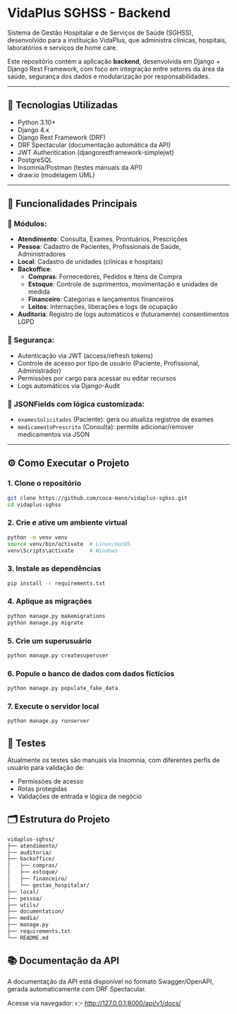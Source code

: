 # VidaPlus SGHSS - Backend

Sistema de Gestão Hospitalar e de Serviços de Saúde (SGHSS), desenvolvido para a instituição VidaPlus, que administra clínicas, hospitais, laboratórios e serviços de home care.

Este repositório contém a aplicação **backend**, desenvolvida em Django + Django Rest Framework, com foco em integração entre setores da área da saúde, segurança dos dados e modularização por responsabilidades.

---

## 🚀 Tecnologias Utilizadas

- Python 3.10+
- Django 4.x
- Django Rest Framework (DRF)
- DRF Spectacular (documentação automática da API)
- JWT Authentication (djangorestframework-simplejwt)
- PostgreSQL
- Insomnia/Postman (testes manuais da API)
- draw.io (modelagem UML)

---

## 🏥 Funcionalidades Principais

### 📁 Módulos:

- **Atendimento**: Consulta, Exames, Prontuários, Prescrições
- **Pessoa**: Cadastro de Pacientes, Profissionais de Saúde, Administradores
- **Local**: Cadastro de unidades (clínicas e hospitais)
- **Backoffice**:
  - **Compras**: Fornecedores, Pedidos e Itens de Compra
  - **Estoque**: Controle de suprimentos, movimentação e unidades de medida
  - **Financeiro**: Categorias e lançamentos financeiros
  - **Leitos**: Internações, liberações e logs de ocupação
- **Auditoria**: Registro de logs automáticos e (futuramente) consentimentos LGPD

### 🔐 Segurança:
- Autenticação via JWT (access/refresh tokens)
- Controle de acesso por tipo de usuário (Paciente, Profissional, Administrador)
- Permissões por cargo para acessar ou editar recursos
- Logs automáticos via Django-Audit

### 📄 JSONFields com lógica customizada:
- `examesSolicitados` (Paciente): gera ou atualiza registros de exames
- `medicamentoPrescrito` (Consulta): permite adicionar/remover medicamentos via JSON

---

## ⚙️ Como Executar o Projeto

### 1. Clone o repositório
```bash
git clone https://github.com/coca-mann/vidaplus-sghss.git
cd vidaplus-sghss
```

### 2. Crie e ative um ambiente virtual
```bash
python -m venv venv
source venv/bin/activate  # Linux/macOS
venv\Scripts\activate     # Windows
```

### 3. Instale as dependências
```bash
pip install -r requirements.txt
```

### 4. Aplique as migrações
```bash
python manage.py makemigrations
python manage.py migrate
```

### 5. Crie um superusuário
```bash
python manage.py createsuperuser
```

### 6. Popule o banco de dados com dados fictícios
```bash
python manage.py populate_fake_data
```

### 7. Execute o servidor local
```bash
python manage.py runserver
```

## 🧪 Testes
Atualmente os testes são manuais via Insomnia, com diferentes perfis de usuário para validação de:
- Permissões de acesso
- Rotas protegidas
- Validações de entrada e lógica de negócio

## 🗂️ Estrutura do Projeto

```bash
vidaplus-sghss/
├── atendimento/
├── auditoria/
├── backoffice/
│   ├── compras/
│   ├── estoque/
│   ├── financeiro/
│   └── gestao_hospitalar/
├── local/
├── pessoa/
├── utils/
├── documentation/
├── media/
├── manage.py
├── requirements.txt
└── README.md
```

## 📚 Documentação da API
A documentação da API está disponível no formato Swagger/OpenAPI, gerada automaticamente com DRF Spectacular.

Acesse via navegador: 👉 http://127.0.0.1:8000/api/v1/docs/